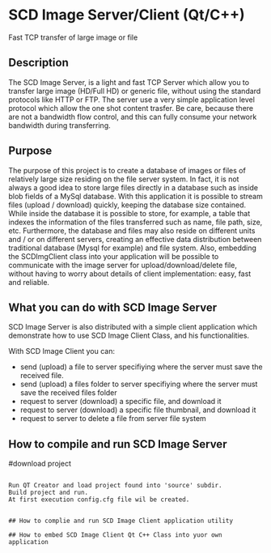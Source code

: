 # SCD Image Server/Client (Qt/C++)
Fast TCP transfer of large image or file

## Description
The SCD Image Server, is a light and fast TCP Server which allow you to transfer large image (HD/Full HD)
or generic file, without using the standard protocols like HTTP or FTP.
The server use a very simple application level protocol which allow the one shot content trasfer.
Be care, because there are not a bandwidth flow control, and this can fully consume your network bandwidth during transferring.

## Purpose

The purpose of this project is to create a database of images or files of relatively large size residing on the file
server system.
In fact, it is not always a good idea to store large files directly in a database such as inside
blob fields of a MySql database. With this application it is possible to stream files (upload / download) quickly,
keeping the database size contained. While inside the database it is possible to store, for example, a table that indexes the information of the files transferred such as name, file path, size, etc.
Furthermore, the database and files may also reside on different units and / or on different servers, creating an effective
data distribution between traditional database (Mysql for example) and file system.
Also, embedding the SCDImgClient class into your application will be possible to communicate  with the image server for upload/download/delete file, without having to worry about details of client implementation: easy, fast and reliable.

## What you can do with SCD Image Server

SCD Image Server is  also distributed with a simple client application which demonstrate how to use SCD Image Client Class, and his functionalities.

With SCD Image Client you can:

- send (upload) a file to server specifiying where the server must save the received file.
- send (upload) a files folder to server specifiying where the server must save the received files folder
- request to server (download) a specific file, and download it
- request to server (download) a specific file thumbnail, and download it
- request to server to delete a file from server file system

## How to compile and run SCD Image Server
#download project

```git clone https://github.com/sc-develop/scd-imgserver

Run QT Creator and load project found into 'source' subdir. 
Build project and run.
At first execution config.cfg file wil be created.


## How to complie and run SCD Image Client application utility

## How to embed SCD Image Client Qt C++ Class into yuor own application
